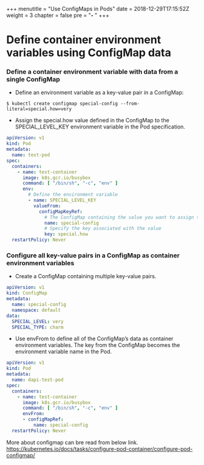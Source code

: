 +++
menutitle = "Use ConfigMaps in Pods"
date = 2018-12-29T17:15:52Z
weight = 3
chapter = false
pre = "<b>- </b>"
+++


# Define container environment variables using ConfigMap data

### Define a container environment variable with data from a single ConfigMap
- Define an environment variable as a key-value pair in a ConfigMap:

```shell
$ kubectl create configmap special-config --from-literal=special.how=very
```

- Assign the special.how value defined in the ConfigMap to the SPECIAL_LEVEL_KEY environment variable in the Pod specification.

```yaml
apiVersion: v1
kind: Pod
metadata:
  name: test-pod
spec:
  containers:
    - name: test-container
      image: k8s.gcr.io/busybox
      command: [ "/bin/sh", "-c", "env" ]
      env:
        # Define the environment variable
        - name: SPECIAL_LEVEL_KEY
          valueFrom:
            configMapKeyRef:
              # The ConfigMap containing the value you want to assign to SPECIAL_LEVEL_KEY
              name: special-config
              # Specify the key associated with the value
              key: special.how
  restartPolicy: Never
```

### Configure all key-value pairs in a ConfigMap as container environment variables

- Create a ConfigMap containing multiple key-value pairs.

```yaml
apiVersion: v1
kind: ConfigMap
metadata:
  name: special-config
  namespace: default
data:
  SPECIAL_LEVEL: very
  SPECIAL_TYPE: charm
```

- Use envFrom to define all of the ConfigMap’s data as container environment variables. The key from the ConfigMap becomes the environment variable name in the Pod.

```yaml
apiVersion: v1
kind: Pod
metadata:
  name: dapi-test-pod
spec:
  containers:
    - name: test-container
      image: k8s.gcr.io/busybox
      command: [ "/bin/sh", "-c", "env" ]
      envFrom:
      - configMapRef:
          name: special-config
  restartPolicy: Never
```

More about configmap can bre read from below link.
https://kubernetes.io/docs/tasks/configure-pod-container/configure-pod-configmap/
